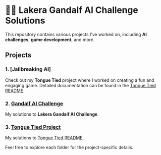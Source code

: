 # 🧙‍♂️ Lakera Gandalf AI Challenge Solutions
This repository contains various projects I've worked on, including **AI challenges**, **game development**, and more.

## Projects

### 1. [Jailbreaking AI]
Check out my **Tongue Tied** project where I worked on creating a fun and engaging game. Detailed documentation can be found in the [Tongue Tied README](./TongueTied/README.md).

### 2. [Gandalf AI Challenge](./Gandalf/README.md)
My solutions to **Lakera Gandalf AI Challenge**.

### 3. [Tongue Tied Project](./TongueTied/README.md)
My solutions to [Tongue Tied README](./TongueTied/README.md).

Feel free to explore each folder for the project-specific details.
